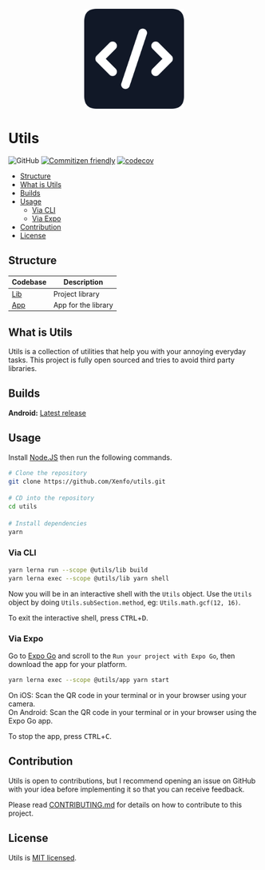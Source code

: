 <p align="center">
  <img src=".github/images/logo.png" width="200" />
</p>

# Utils

![GitHub](https://img.shields.io/github/license/Xenfo/utils)
[![Commitizen friendly](https://img.shields.io/badge/commitizen-friendly-brightgreen.svg)](http://commitizen.github.io/cz-cli/)
[![codecov](https://codecov.io/gh/Xenfo/atomic/branch/master/graph/badge.svg?token=TCd33PxwSY)](https://codecov.io/gh/Xenfo/utils)

<!-- START doctoc generated TOC please keep comment here to allow auto update -->
<!-- DON'T EDIT THIS SECTION, INSTEAD RE-RUN doctoc TO UPDATE -->

- [Structure](#structure)
- [What is Utils](#what-is-utils)
- [Builds](#builds)
- [Usage](#usage)
  - [Via CLI](#via-cli)
  - [Via Expo](#via-expo)
- [Contribution](#contribution)
- [License](#license)

<!-- END doctoc generated TOC please keep comment here to allow auto update -->

## Structure

| Codebase             | Description         |
| -------------------- | ------------------- |
| [Lib](/packages/lib) | Project library     |
| [App](/packages/app) | App for the library |

## What is Utils

Utils is a collection of utilities that help you with your annoying everyday tasks. This project is fully open sourced and tries to avoid third party libraries.

## Builds

**Android:** [Latest release](https://xenfo-utils.s3.us-east-1.amazonaws.com/android/43.0.0/utils-1e0764964fdaa8141f9f4c0a069e5c0abf207e11ad4a7626cf68d277a3182d80-signed.apk)

## Usage

Install [Node.JS](https://nodejs.org/en/) then run the following commands.

```sh
# Clone the repository
git clone https://github.com/Xenfo/utils.git

# CD into the repository
cd utils

# Install dependencies
yarn
```

### Via CLI

```sh
yarn lerna run --scope @utils/lib build
yarn lerna exec --scope @utils/lib yarn shell
```

Now you will be in an interactive shell with the `Utils` object. Use the `Utils` object by doing `Utils.subSection.method`, eg: `Utils.math.gcf(12, 16)`.

To exit the interactive shell, press <kbd>CTRL</kbd>+<kbd>D</kbd>.

### Via Expo

Go to [Expo Go](https://expo.dev/tools) and scroll to the `Run your project with Expo Go`, then download the app for your platform.

```sh
yarn lerna exec --scope @utils/app yarn start
```

On iOS: Scan the QR code in your terminal or in your browser using your camera. </br>
On Android: Scan the QR code in your terminal or in your browser using the Expo Go app.

To stop the app, press <kbd>CTRL</kbd>+<kbd>C</kbd>.

## Contribution

Utils is open to contributions, but I recommend opening an issue on GitHub with your idea before implementing it so that you can receive feedback.

Please read [CONTRIBUTING.md](.github/CONTRIBUTING.md) for details on how to contribute to this project.

## License

Utils is [MIT licensed](/LICENSE).

